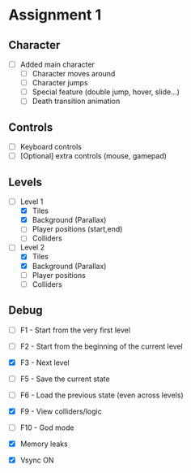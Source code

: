 # Assignment 1

## Character

- [ ] Added main character
  - [ ] Character moves around
  - [ ] Character jumps
  - [ ] Special feature (double jump, hover, slide...)
  - [ ] Death transition animation

## Controls

- [ ] Keyboard controls
- [ ] [Optional] extra controls (mouse, gamepad)
  
## Levels

- [ ] Level 1
    - [x] Tiles
    - [x] Background (Parallax)
    - [ ] Player positions (start,end)
    - [ ] Colliders
    
- [ ] Level 2
    - [x] Tiles
    - [x] Background (Parallax)
    - [ ] Player positions
    - [ ] Colliders

## Debug

- [ ] F1 - Start from the very first level
- [ ] F2 - Start from the beginning of the current level
- [x] F3 - Next level
- [ ] F5 - Save the current state
- [ ] F6 - Load the previous state (even across levels)
- [x] F9 - View colliders/logic
- [ ] F10 - God mode

- [x] Memory leaks  
- [x] Vsync ON
